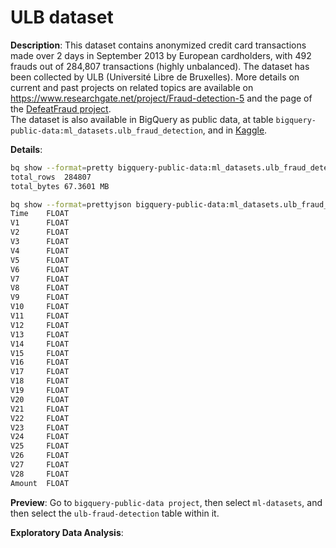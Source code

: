 # ULB dataset

**Description**: This dataset contains anonymized credit card transactions made over 2 days in September 2013 by European cardholders, with 492 frauds out of 284,807 transactions (highly unbalanced). The dataset has been collected by ULB (Université Libre de Bruxelles).
More details on current and past projects on related topics are available on https://www.researchgate.net/project/Fraud-detection-5 and the page of the [DefeatFraud project](https://mlg.ulb.ac.be/wordpress/portfolio_page/defeatfraud-assessment-and-validation-of-deep-feature-engineering-and-learning-solutions-for-fraud-detection/).   
The dataset is also available in BigQuery as public data, at table `bigquery-public-data:ml_datasets.ulb_fraud_detection`, and in [Kaggle](https://www.kaggle.com/datasets/mlg-ulb/creditcardfraud).

**Details**:
```bash
bq show --format=pretty bigquery-public-data:ml_datasets.ulb_fraud_detection | awk -F'|' '{print "total_rows",$5}' | sed '6!d' && bq show --format=pretty bigquery-public-data:ml_datasets.ulb_fraud_detection | awk -F'|' '{print "total_bytes",$6 = $6/1024/1024 " MB"}' | sed '6!d'
total_rows  284807     
total_bytes 67.3601 MB
```

```bash
bq show --format=prettyjson bigquery-public-data:ml_datasets.ulb_fraud_detection  | jq -r '.schema.fields[]' | jq -r '[.name, .type, .description] | @tsv'
Time    FLOAT
V1      FLOAT
V2      FLOAT
V3      FLOAT
V4      FLOAT
V5      FLOAT
V6      FLOAT
V7      FLOAT
V8      FLOAT
V9      FLOAT
V10     FLOAT
V11     FLOAT
V12     FLOAT
V13     FLOAT
V14     FLOAT
V15     FLOAT
V16     FLOAT
V17     FLOAT
V18     FLOAT
V19     FLOAT
V20     FLOAT
V21     FLOAT
V22     FLOAT
V23     FLOAT
V24     FLOAT
V25     FLOAT
V26     FLOAT
V27     FLOAT
V28     FLOAT
Amount  FLOAT
```

**Preview**: Go to `bigquery-public-data project`, then select `ml-datasets`, and then select the `ulb-fraud-detection` table within it.

**Exploratory Data Analysis**: